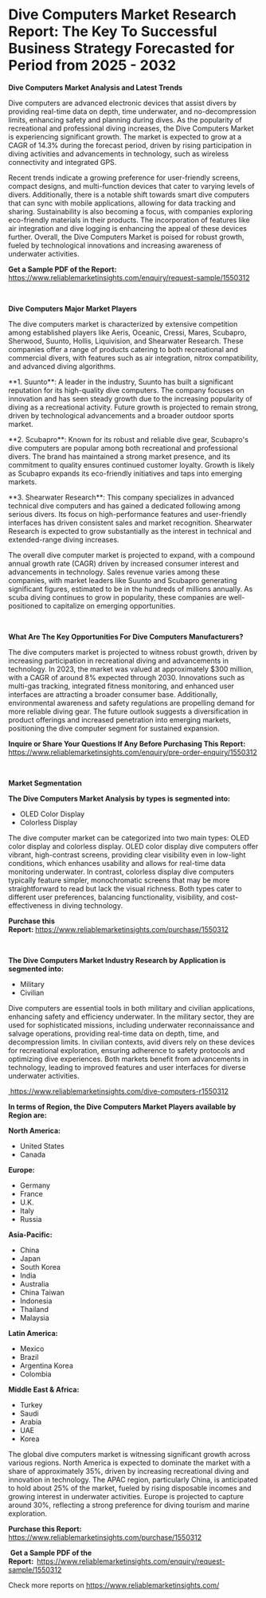 <p><h1>Dive Computers Market Research Report: The Key To Successful Business Strategy Forecasted for Period from 2025 - 2032</h1></p><p><strong>Dive Computers Market Analysis and Latest Trends</strong></p>
<p><p>Dive computers are advanced electronic devices that assist divers by providing real-time data on depth, time underwater, and no-decompression limits, enhancing safety and planning during dives. As the popularity of recreational and professional diving increases, the Dive Computers Market is experiencing significant growth. The market is expected to grow at a CAGR of 14.3% during the forecast period, driven by rising participation in diving activities and advancements in technology, such as wireless connectivity and integrated GPS.</p><p>Recent trends indicate a growing preference for user-friendly screens, compact designs, and multi-function devices that cater to varying levels of divers. Additionally, there is a notable shift towards smart dive computers that can sync with mobile applications, allowing for data tracking and sharing. Sustainability is also becoming a focus, with companies exploring eco-friendly materials in their products. The incorporation of features like air integration and dive logging is enhancing the appeal of these devices further. Overall, the Dive Computers Market is poised for robust growth, fueled by technological innovations and increasing awareness of underwater activities.</p></p>
<p><strong>Get a Sample PDF of the Report:&nbsp;</strong> <a href="https://www.reliablemarketinsights.com/enquiry/request-sample/1550312?utm_campaign=2285&utm_medium=2&utm_source=Github&utm_content=ia&utm_term=20022025&utm_id=dive-computers">https://www.reliablemarketinsights.com/enquiry/request-sample/1550312</a></p>
<p>&nbsp;</p>
<p><strong>Dive Computers Major Market Players</strong></p>
<p><p>The dive computers market is characterized by extensive competition among established players like Aeris, Oceanic, Cressi, Mares, Scubapro, Sherwood, Suunto, Hollis, Liquivision, and Shearwater Research. These companies offer a range of products catering to both recreational and commercial divers, with features such as air integration, nitrox compatibility, and advanced diving algorithms.</p><p>**1. Suunto**: A leader in the industry, Suunto has built a significant reputation for its high-quality dive computers. The company focuses on innovation and has seen steady growth due to the increasing popularity of diving as a recreational activity. Future growth is projected to remain strong, driven by technological advancements and a broader outdoor sports market.</p><p>**2. Scubapro**: Known for its robust and reliable dive gear, Scubapro's dive computers are popular among both recreational and professional divers. The brand has maintained a strong market presence, and its commitment to quality ensures continued customer loyalty. Growth is likely as Scubapro expands its eco-friendly initiatives and taps into emerging markets.</p><p>**3. Shearwater Research**: This company specializes in advanced technical dive computers and has gained a dedicated following among serious divers. Its focus on high-performance features and user-friendly interfaces has driven consistent sales and market recognition. Shearwater Research is expected to grow substantially as the interest in technical and extended-range diving increases.</p><p>The overall dive computer market is projected to expand, with a compound annual growth rate (CAGR) driven by increased consumer interest and advancements in technology. Sales revenue varies among these companies, with market leaders like Suunto and Scubapro generating significant figures, estimated to be in the hundreds of millions annually. As scuba diving continues to grow in popularity, these companies are well-positioned to capitalize on emerging opportunities.</p></p>
<p>&nbsp;</p>
<p><strong>What Are The Key Opportunities For Dive Computers Manufacturers?</strong></p>
<p><p>The dive computers market is projected to witness robust growth, driven by increasing participation in recreational diving and advancements in technology. In 2023, the market was valued at approximately $300 million, with a CAGR of around 8% expected through 2030. Innovations such as multi-gas tracking, integrated fitness monitoring, and enhanced user interfaces are attracting a broader consumer base. Additionally, environmental awareness and safety regulations are propelling demand for more reliable diving gear. The future outlook suggests a diversification in product offerings and increased penetration into emerging markets, positioning the dive computer segment for sustained expansion.</p></p>
<p><strong>Inquire or Share Your Questions If Any Before Purchasing This Report:</strong> <a href="https://www.reliablemarketinsights.com/enquiry/pre-order-enquiry/1550312?utm_campaign=2285&utm_medium=2&utm_source=Github&utm_content=ia&utm_term=20022025&utm_id=dive-computers">https://www.reliablemarketinsights.com/enquiry/pre-order-enquiry/1550312</a></p>
<p>&nbsp;</p>
<p><strong>Market Segmentation</strong></p>
<p><strong>The Dive Computers Market Analysis by types is segmented into:</strong></p>
<p><ul><li>OLED Color Display</li><li>Colorless Display</li></ul></p>
<p><p>The dive computer market can be categorized into two main types: OLED color display and colorless display. OLED color display dive computers offer vibrant, high-contrast screens, providing clear visibility even in low-light conditions, which enhances usability and allows for real-time data monitoring underwater. In contrast, colorless display dive computers typically feature simpler, monochromatic screens that may be more straightforward to read but lack the visual richness. Both types cater to different user preferences, balancing functionality, visibility, and cost-effectiveness in diving technology.</p></p>
<p><strong>Purchase this Report:&nbsp;</strong><a href="https://www.reliablemarketinsights.com/purchase/1550312?utm_campaign=2285&utm_medium=2&utm_source=Github&utm_content=ia&utm_term=20022025&utm_id=dive-computers">https://www.reliablemarketinsights.com/purchase/1550312</a></p>
<p>&nbsp;</p>
<p><strong>The Dive Computers Market Industry Research by Application is segmented into:</strong></p>
<p><ul><li>Military</li><li>Civilian</li></ul></p>
<p><p>Dive computers are essential tools in both military and civilian applications, enhancing safety and efficiency underwater. In the military sector, they are used for sophisticated missions, including underwater reconnaissance and salvage operations, providing real-time data on depth, time, and decompression limits. In civilian contexts, avid divers rely on these devices for recreational exploration, ensuring adherence to safety protocols and optimizing dive experiences. Both markets benefit from advancements in technology, leading to improved features and user interfaces for diverse underwater activities.</p></p>
<p><a href="https://www.reliablemarketinsights.com/dive-computers-r1550312?utm_campaign=2285&utm_medium=2&utm_source=Github&utm_content=ia&utm_term=20022025&utm_id=dive-computers">&nbsp;https://www.reliablemarketinsights.com/dive-computers-r1550312</a></p>
<p><strong>In terms of Region, the Dive Computers Market Players available by Region are:</strong></p>
<p>
    <p> <strong> North America: </strong>
        <ul>
            <li>United States</li>
            <li>Canada</li>
        </ul>
        </p> 
    <p> <strong> Europe: </strong>
        <ul>
            <li>Germany</li>
            <li>France</li>
            <li>U.K.</li>
            <li>Italy</li>
            <li>Russia</li>
        </ul>
        </p> 
    <p> <strong> Asia-Pacific: </strong>
        <ul>
            <li>China</li>
            <li>Japan</li>
            <li>South Korea</li>
            <li>India</li>
            <li>Australia</li>
            <li>China Taiwan</li>
            <li>Indonesia</li>
            <li>Thailand</li>
            <li>Malaysia</li>
        </ul>
        </p> 
    <p> <strong> Latin America: </strong>
        <ul>
            <li>Mexico</li>
            <li>Brazil</li>
            <li>Argentina Korea</li>
            <li>Colombia</li>
        </ul>
        </p> 
    <p> <strong> Middle East & Africa: </strong>
        <ul>
            <li>Turkey</li>
            <li>Saudi</li>
            <li>Arabia</li>
            <li>UAE</li>
            <li>Korea</li>
        </ul>
    </p>
    </p>
<p><p>The global dive computers market is witnessing significant growth across various regions. North America is expected to dominate the market with a share of approximately 35%, driven by increasing recreational diving and innovation in technology. The APAC region, particularly China, is anticipated to hold about 25% of the market, fueled by rising disposable incomes and growing interest in underwater activities. Europe is projected to capture around 30%, reflecting a strong preference for diving tourism and marine exploration.</p></p>
<p><strong>Purchase this Report: </strong><a href="https://www.reliablemarketinsights.com/purchase/1550312?utm_campaign=2285&utm_medium=2&utm_source=Github&utm_content=ia&utm_term=20022025&utm_id=dive-computers">https://www.reliablemarketinsights.com/purchase/1550312</a></p>
<p>&nbsp;<strong>Get a Sample PDF of the Report:&nbsp;&nbsp;</strong><a href="https://www.reliablemarketinsights.com/enquiry/request-sample/1550312?utm_campaign=2285&utm_medium=2&utm_source=Github&utm_content=ia&utm_term=20022025&utm_id=dive-computers">https://www.reliablemarketinsights.com/enquiry/request-sample/1550312</a></p>
<p><strong></strong></p>
<p>Check more reports on <a href="https://www.reliablemarketinsights.com/?utm_campaign=2285&utm_medium=2&utm_source=Github&utm_content=ia&utm_term=20022025&utm_id=dive-computers">https://www.reliablemarketinsights.com/</a></p>